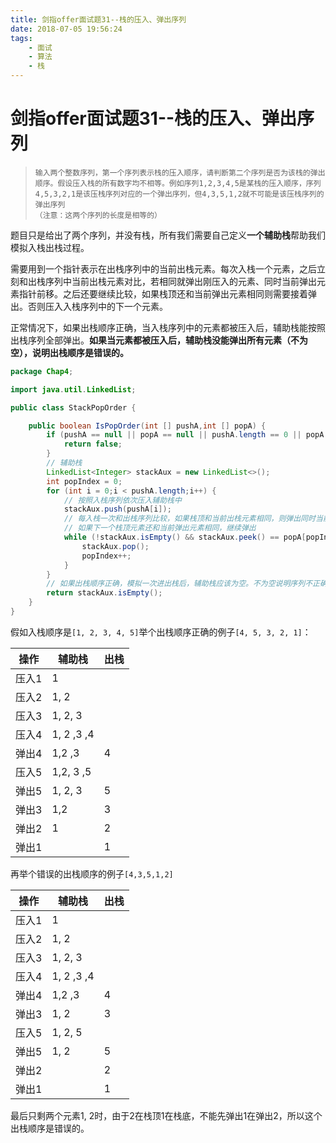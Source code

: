 ```yaml
---
title: 剑指offer面试题31--栈的压入、弹出序列
date: 2018-07-05 19:56:24
tags: 
    - 面试
    - 算法
    - 栈
---
```

# 剑指offer面试题31--栈的压入、弹出序列

> ```
> 输入两个整数序列，第一个序列表示栈的压入顺序，请判断第二个序列是否为该栈的弹出顺序。假设压入栈的所有数字均不相等。例如序列1,2,3,4,5是某栈的压入顺序，序列4,5,3,2,1是该压栈序列对应的一个弹出序列，但4,3,5,1,2就不可能是该压栈序列的弹出序列
> （注意：这两个序列的长度是相等的）
> ```

题目只是给出了两个序列，并没有栈，所有我们需要自己定义**一个辅助栈**帮助我们模拟入栈出栈过程。

需要用到一个指针表示在出栈序列中的当前出栈元素。每次入栈一个元素，之后立刻和出栈序列中当前出栈元素对比，若相同就弹出刚压入的元素、同时当前弹出元素指针前移。之后还要继续比较，如果栈顶还和当前弹出元素相同则需要接着弹出。否则压入入栈序列中的下一个元素。

正常情况下，如果出栈顺序正确，当入栈序列中的元素都被压入后，辅助栈能按照出栈序列全部弹出。**如果当元素都被压入后，辅助栈没能弹出所有元素（不为空），说明出栈顺序是错误的。**

```java
package Chap4;

import java.util.LinkedList;

public class StackPopOrder {

    public boolean IsPopOrder(int [] pushA,int [] popA) {
        if (pushA == null || popA == null || pushA.length == 0 || popA.length == 0) {
            return false;
        }
        // 辅助栈
        LinkedList<Integer> stackAux = new LinkedList<>();
        int popIndex = 0;
        for (int i = 0;i < pushA.length;i++) {
            // 按照入栈序列依次压入辅助栈中
            stackAux.push(pushA[i]);
            // 每入栈一次和出栈序列比较，如果栈顶和当前出栈元素相同，则弹出同时当前弹出元素指针前移；
            // 如果下一个栈顶元素还和当前弹出元素相同，继续弹出
            while (!stackAux.isEmpty() && stackAux.peek() == popA[popIndex]) {
                stackAux.pop();
                popIndex++;
            }
        }
        // 如果出栈顺序正确，模拟一次进出栈后，辅助栈应该为空。不为空说明序列不正确
        return stackAux.isEmpty();
    }
}
```

假如入栈顺序是`[1, 2, 3, 4, 5]`举个出栈顺序正确的例子`[4, 5, 3, 2, 1]`：

| 操作   | 辅助栈        | 出栈   |
| ---- | ---------- | ---- |
| 压入1  | 1          |      |
| 压入2  | 1, 2       |      |
| 压入3  | 1, 2, 3    |      |
| 压入4  | 1, 2 ,3 ,4 |      |
| 弹出4  | 1,2 ,3     | 4    |
| 压入5  | 1,2, 3 ,5  |      |
| 弹出5  | 1, 2, 3    | 5    |
| 弹出3  | 1,2        | 3    |
| 弹出2  | 1          | 2    |
| 弹出1  |            | 1    |

再举个错误的出栈顺序的例子`[4,3,5,1,2]`

| 操作   | 辅助栈        | 出栈   |
| ---- | ---------- | ---- |
| 压入1  | 1          |      |
| 压入2  | 1, 2       |      |
| 压入3  | 1, 2, 3    |      |
| 压入4  | 1, 2 ,3 ,4 |      |
| 弹出4  | 1,2 ,3     | 4    |
| 弹出3  | 1, 2       | 3    |
| 压入5  | 1, 2, 5    |      |
| 弹出5  | 1, 2       | 5    |
| 弹出2  |            | 2    |
| 弹出1  |            | 1    |

最后只剩两个元素1, 2时，由于2在栈顶1在栈底，不能先弹出1在弹出2，所以这个出栈顺序是错误的。

